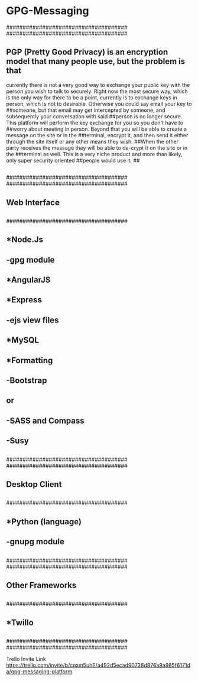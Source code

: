 # GPG-Messaging

#####################################
#####################################
##				   ##
##  PGP (Pretty Good Privacy) is an encryption model that many people use, but the problem is that
currently there is not a very good way to exchange your public key with the person you wish to talk to 
securely. Right now the most secure way, which is the only way for there to be a point, currently is to exchange keys in person, which is not to desirable. Otherwise you could say email your key to ##someone, but that email may get intercepted by someone, and subsequently your conversation with said ##person is no longer secure. This platform will perform the key exchange for you so you don't have to ##worry about meeting in person. Beyond that you will be able to create a message on the site or in the ##terminal, encrypt it, and then send it either through the site itself or any other means they wish. ##When the other party receives the message they will be able to de-crypt it on the site or in the ##terminal as well. This is a very niche product and more than likely, only super security oriented ##people would use it.         ##
##				   ##
#####################################
#####################################
##				   ##
##          Web Interface          ##
##				   ##
#####################################
##				   ##
##	*Node.Js		   ##
##	 -gpg module		   ##
##	*AngularJS		   ##
##	*Express		   ##
##	 -ejs view files	   ##
##	*MySQL			   ##
##	*Formatting		   ##
##	 -Bootstrap		   ##
##	  or			   ##
##	 -SASS and Compass	   ##
##	  -Susy			   ##
##				   ##
#####################################
#####################################
##				   ##
##         Desktop Client          ##
##				   ##
#####################################
##				   ##
##	*Python	(language)		   ##
##	 -gnupg module		   ##
##				   ##
#####################################
#####################################
##				   ##
##        Other Frameworks         ##
##				   ##
#####################################
##				   ##
##	*Twillo			   ##
##				   ##
#####################################
#####################################

Trello Invite Link
https://trello.com/invite/b/cpxm5uhE/a492d5ecad90738d876a9a985f6171da/gpg-messaging-platform
